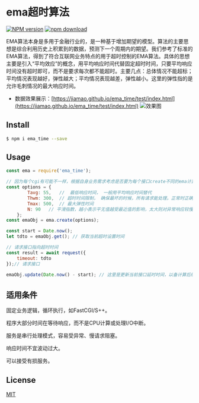 
# ema超时算法

[![NPM version][npm-image]][npm-url]
[![npm download][download-image]][download-url]

[npm-image]: https://img.shields.io/npm/v/ema_time.svg?style=flat-square
[npm-url]: https://npmjs.org/package/ema_time
[download-image]: https://img.shields.io/npm/dm/ema_time.svg?style=flat-square
[download-url]: https://npmjs.org/package/ema_time

EMA算法本身是多用于金融行业的，是一种基于增加期望的模型。算法的主要思想是综合利用历史上积累到的数据，预测下一个周期内的期望。我们参考了标准的EMA算法，得到了符合互联网业务特点的用于超时控制的EMA算法。具体的思想主要是引入“平均效应”的概念，用平均响应时间代替固定超时时间，只要平均响应时间没有超时即可，而不是要求每次都不能超时。主要几点：总体情况不能超标；平均情况表现越好，弹性越大；平均情况表现越差，弹性越小。这里的弹性指的是允许毛刺情况的最大响应时间。

- 数据效果展示：[https://jiamao.github.io/ema_time/test/index.html](https://jiamao.github.io/ema_time/test/index.html)
![效果图](https://raw.githubusercontent.com/jiamao/ema_time/master/test/line.png)

## Install

```bash
$ npm i ema_time --save
```

## Usage

```js
const ema = require('ema_time');

// 因为每个cgi有可能不一样，根据自身业务需求考虑是否要为每个接口create不同的ema计算
const options = {
        Tavg: 55,   //  最低响应时间， 一般用平均响应时间替代
        Thwm: 300,  // 超时时间限制， 确保最坏的时候，所有请求能处理。正常时正确处理的成功率满足需求。
        Tmax: 500,  // 最大弹性时间
        N: 90   // 平滑指数，越小表示平无值越受最近值的影响，太大则对异常响应较慢
    };
const emaObj = ema.create(options);

```
```js
const start = Date.now();
let tdto = emaObj.get(); // 获取当前超时设置时间

// 请求接口指向超时时间
const result = await request({
    timeout: tdto
});// 请求接口 
    
emaObj.update(Date.now() - start); // 这里是更新当前接口延时时间，以备计算后续超时
```

## 适用条件

固定业务逻辑，循环执行，如FastCGI/S++。

程序大部分时间在等待响应，而不是CPU计算或处理I/O中断。

服务是串行处理模式，容易受异常、慢请求阻塞。

响应时间不宜波动过大。

可以接受有损服务。

## License

[MIT](LICENSE)

